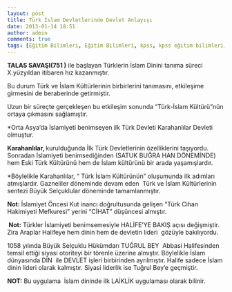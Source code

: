 ```yaml
---
layout: post
title: Türk İslam Devletlerinde Devlet Anlayışı
date: 2013-01-14 18:51
author: admin
comments: true
tags: [Eğitim Bilimleri, Eğitim Bilimleri, kpss, kpss eğitim bilimleri, KPSS GKGY, Tarih]
---
```

<b>TALAS SAVAŞI(751 )</b> ile başlayan Türklerin İslam Dinini tanıma süreci  X.yüzyıldan itibaren hız kazanmıştır.

Bu durum Türk ve İslam Kültürlerinin birbirlerini tanımasını, etkileşime girmesini de beraberinde getirmiştir.

Uzun bir süreçte gerçekleşen bu etkileşim sonunda “Türk-İslam Kültürü”nün ortaya çıkmasını sağlamıştır.
<div>

*Orta Asya’da İslamiyeti benimseyen ilk Türk Devleti Karahanlılar Devleti olmuştur.

<b>Karahanlılar, </b>kurulduğunda İlk Türk Devletlerinin özelliklerini taşıyordu. Sonradan İslamiyeti benimsediğinden (SATUK BUĞRA HAN DÖNEMİNDE) hem Eski Türk Kültürünü hem de İslam kültürünü bir arada yaşamışlardır.

</div>
*Böylelikle Karahanlılar, “ Türk İslam Kültürünün” oluşumunda ilk adımları atmışlardır. Gazneliler döneminde devam eden  Türk ve İslam Kültürlerinin sentezi Büyük Selçuklular döneminde tamamlanmıştır.

<b>Not: </b>İslamiyet Öncesi Kut inancı doğrultusunda gelişen “Türk Cihan Hakimiyeti Mefkuresi” yerini “CİHAT” düşüncesi almıştır.

<b> </b><b>Not:</b> Türkler İslamiyeti benimsemesiyle HALİFE’YE BAKIŞ açısı değişmiştir. Zira Araplar Halifeye hem dinin hem de devletin lideri  gözüyle bakılıyordu.

1058 yılında Büyük Selçuklu Hükümdarı TUĞRUL BEY  Abbasi Halifesinden temsil ettiği siyasi otoriteyi bir törenle üzerine almıştır. Böylelikle İslam dünyasında DİN  ile DEVLET işleri birbirinden ayrılmıştır. Halife sadece İslam dinin lideri olarak kalmıştır. Siyasi liderlik ise Tuğrul Bey’e geçmiştir.

<b>NOT:</b> Bu uygulama  İslam dininde ilk LAİKLİK uygulaması olarak bilinir.
